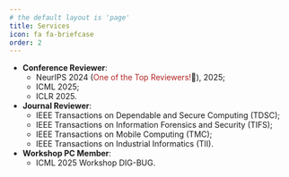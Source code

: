 ```yaml
---
# the default layout is 'page'
title: Services
icon: fa fa-briefcase
order: 2
---
```


<!-- ## Conference Services -->

- **Conference Reviewer**: 
  - NeurIPS 2024 (<font color=FireBrick>One of the Top Reviewers!</font>🎉), 2025; 
  - ICML 2025; 
  - ICLR 2025.
- **Journal Reviewer**: 
  - IEEE Transactions on Dependable and Secure Computing (TDSC); 
  - IEEE Transactions on Information Forensics and Security (TIFS); 
  - IEEE Transactions on Mobile Computing (TMC);
  - IEEE Transactions on Industrial Informatics (TII).
- **Workshop PC Member**:
  - ICML 2025 Workshop DIG-BUG.

<!-- - Reviewer of NeurIPS 2025.
- Reviewer of ICML 2025.
- Reviewer of ICLR 2025.
- Reviewer of NeurIPS 2024 (<font color=FireBrick>One of the Top Reviewers!</font>🎉).
- Reviewer of IEEE Transactions on Dependable and Secure Computing (TDSC).
- Reviewer of IEEE Transactions on Information Forensics and Security (TIFS).
- Reviewer of IEEE Transactions on Mobile Computing (TMC).
- Reviewer of IEEE Transactions on Industrial Informatics (TII) -->
